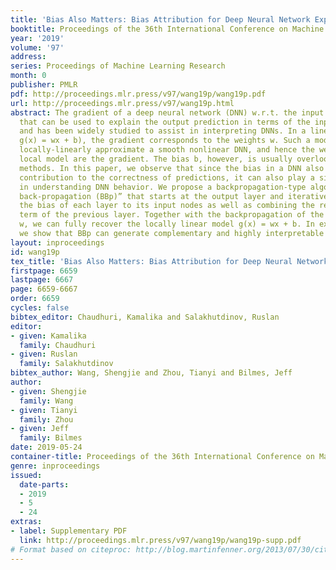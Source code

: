 ```yaml
---
title: 'Bias Also Matters: Bias Attribution for Deep Neural Network Explanation'
booktitle: Proceedings of the 36th International Conference on Machine Learning
year: '2019'
volume: '97'
address: 
series: Proceedings of Machine Learning Research
month: 0
publisher: PMLR
pdf: http://proceedings.mlr.press/v97/wang19p/wang19p.pdf
url: http://proceedings.mlr.press/v97/wang19p.html
abstract: The gradient of a deep neural network (DNN) w.r.t. the input provides information
  that can be used to explain the output prediction in terms of the input features
  and has been widely studied to assist in interpreting DNNs. In a linear model (i.e.,
  g(x) = wx + b), the gradient corresponds to the weights w. Such a model can reasonably
  locally-linearly approximate a smooth nonlinear DNN, and hence the weights of this
  local model are the gradient. The bias b, however, is usually overlooked in attribution
  methods. In this paper, we observe that since the bias in a DNN also has a non-negligible
  contribution to the correctness of predictions, it can also play a significant role
  in understanding DNN behavior. We propose a backpropagation-type algorithm “bias
  back-propagation (BBp)” that starts at the output layer and iteratively attributes
  the bias of each layer to its input nodes as well as combining the resulting bias
  term of the previous layer. Together with the backpropagation of the gradient generating
  w, we can fully recover the locally linear model g(x) = wx + b. In experiments,
  we show that BBp can generate complementary and highly interpretable explanations.
layout: inproceedings
id: wang19p
tex_title: 'Bias Also Matters: Bias Attribution for Deep Neural Network Explanation'
firstpage: 6659
lastpage: 6667
page: 6659-6667
order: 6659
cycles: false
bibtex_editor: Chaudhuri, Kamalika and Salakhutdinov, Ruslan
editor:
- given: Kamalika
  family: Chaudhuri
- given: Ruslan
  family: Salakhutdinov
bibtex_author: Wang, Shengjie and Zhou, Tianyi and Bilmes, Jeff
author:
- given: Shengjie
  family: Wang
- given: Tianyi
  family: Zhou
- given: Jeff
  family: Bilmes
date: 2019-05-24
container-title: Proceedings of the 36th International Conference on Machine Learning
genre: inproceedings
issued:
  date-parts:
  - 2019
  - 5
  - 24
extras:
- label: Supplementary PDF
  link: http://proceedings.mlr.press/v97/wang19p/wang19p-supp.pdf
# Format based on citeproc: http://blog.martinfenner.org/2013/07/30/citeproc-yaml-for-bibliographies/
---
```

